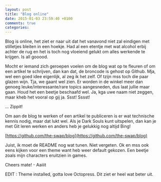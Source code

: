 ```yaml
---
layout: post
title: "Blog online"
date: 2015-01-03 23:59:40 +0100
comments: true
categories: 
---
```


Blog is online, 
het ziet er naar uit dat het vanavond niet zal eindigen met stilletjes bleiten in een hoekje.
Had al een etentje met wat alcohol erbij achter de rug en het is toch nog vloeiend gelukt om
alles werkende te krijgen.  Is all gooood.


Mocht er iemand zich geroepen voelen om de blog wat op te fleuren of om
een artikel te schrijven, dan kan dat, de broncode is gehost op Github.
Mja, wel een goed idee eigenlijk, al zeg ik het zelf.  Of tzijn mss toch die paar glazen wijn.
Tja, we gaant wel zien.
Er worden in de winkel meer dan genoeg leuke/interessante/rare topics aangesneden,
dus laat jullie maar gaan.  Houd het een beetje beschaafd wel.
Ja, kga uwe naam niet zeggen, maar kheb het vooral op gij ja.  Ssst!  Sssst!

... Zippit!   


Om aan de blog te werken of een artikel te publiceren is er wat technische kennis nodig, 
maar dat lukt wel.  Als je Dark Souls kunt uitspelen,
dan kan je met Git leren werken en anders heb je gelukkig nog altijd Bing!

[https://github.com/the-swap/blog](https://github.com/the-swap/blog)

Juist, ik moet de README nog wat tunen.  Niet vergeten.
Ok en mss ook eens kijken voor een theme want heb weer default gekozen.
Een beetje zoals mijn characters eruitzien in games.


Cheers mate! - Aaiiit

EDIT : Theme installed, gotta love Octopress.  Dit ziet er heel wat beter uit.
